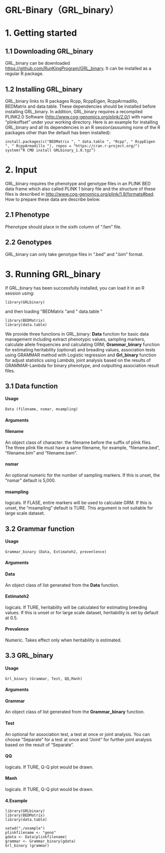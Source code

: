# GRL-Binary（GRL_binary）
# 1. Getting started
## 1.1	Downloading GRL_binary
GRL_binary can be downloaded https://github.com/RunKingProgram/GRL_binary. It can be installed as a regular R package.
## 1.2	Installing GRL_binary
GRL_binary links to R packages Rcpp, RcppEigen, RcppArmadillo, BEDMatrix and data.table. These dependencies should be installed before installing GRL_binary. In addition, GRL_binary requires a recompiled PLINK2.0 Software (http://www.cog-genomics.org/plink/2.0/) with name “plinkoffset” under your working directory. Here is an example for installing GRL_binary and all its dependencies in an R session(assuming none of the R packages other than the default has been installed):
```
install.packages(c("BEDMatrix ", " data.table ", "Rcpp", " RcppEigen ", " RcppArmadillo "), repos = "https://cran.r-project.org/")
system(“R CMD install GRLbinary_1.0.tgz”)
```
# 2. Input
GRL_binary requires the phenotype and genotype files in an PLINK BED data frame which also called PLINK 1 binary file and the structure of these files is described in http://www.cog-genomics.org/plink/1.9/formats#bed. How to prepare these data are describe below.
## 2.1 Phenotype
Phenotype should place in the sixth column of “.fam” file.
## 2.2 Genotypes
GRL_binary can only take genotype files in “.bed” and “.bim” format.
# 3. Running GRL_binary
If GRL_binary has been successfully installed, you can load it in an R session using:
```
library(GRLbinary)
```
and then loading "BEDMatrix "and " data.table " 
```
library(BEDMatrix)
library(data.table)
```
We provide three functions in GRL_binary: **Data** function for basic data management including extract phenotypic values, sampling markers, calculate allele frequencies and calculating GRM; **Grammar_binary** function for estimating heritability (optional) and breading values, association tests using GRAMMAR method with Logistic regression and **Grl_binary** function for adjust statistics using *Lambda*, joint analysis based on the results of GRAMMAR-Lambda for binary phenotype, and outputting association result files.
## 3.1 Data function
#### Usage
```
Data (filename, nsmar, msampling)
```
#### Arguments

#### filename
An object class of character: the filename before the suffix of plink files. The three plink file must have a same filename, for example, “filename.bed”, “filename.bim” and “filename.bam”.
#### nsmar 
An optional numeric for the number of sampling markers. If this is unset, the “nsmar” default is 5,000.
#### msampling
logicals. If FLASE, entire markers will be used to calculate GRM. If this is unset, the “msampling” default is TURE. This argument is not suitable for large scale dataset.
## 3.2 Grammar function
#### Usage
```
Grammar_binary (Data, Estimateh2, prevenlence)
```
#### Arguments
#### Data
An object class of list generated from the **Data** function.
#### Estimateh2 
logicals. If TURE, heritability will be calculated for estimating breeding values. If this is unset or for large scale dataset, heritability is set by default at 0.5.
#### Prevalence 
Numeric. Takes effect only when heritability is estimated.
## 3.3 GRL_binary
#### Usage
```
Grl_binary (Grammar, Test, QQ,Manh)
```
#### Arguments
#### Grammar  
An object class of list generated from the **Grammar_binary** function.
#### Test   
An optional for association test, a test at once or joint analysis. You can choose “Separate” for a test at once and “Joint” for further joint analysis based on the result of “Separate”.
#### QQ   
logicals. If TURE, Q-Q plot would be drawn.
#### Manh   
logicals. If TURE, Q-Q plot would be drawn.

#### 4.Example

```
library(GRLbinary)
library(BEDMatrix)
library(data.table)

setwd("./example")
plinkfilename <- "geno"
gdata <- Data(plinkfilename)
grammar <- Grammar_binary(gdata)
Grl_binary (grammar)
```

